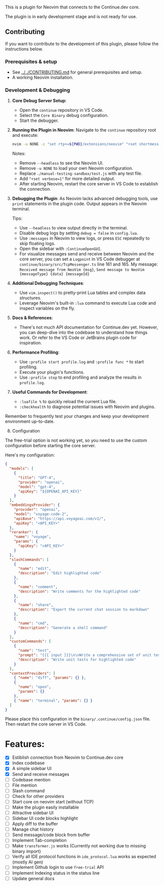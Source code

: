 This is a plugin for Neovim that connects to the Continue.dev core.

The plugin is in early development stage and is not ready for use.

## Contributing

If you want to contribute to the development of this plugin, please follow the instructions below.

### Prerequisites & setup

- See [../../CONTRIBUTING.md](../../CONTRIBUTING.md) for general prerequisites and setup.
- A working Neovim installation.

### Development & Debugging

1. **Core Debug Server Setup**:

   - Open the `continue` repository in VS Code.
   - Select the `Core Binary` debug configuration.
   - Start the debugger.

2. **Running the Plugin in Neovim**:
   Navigate to the `continue` repository root and execute:

   ```bash
   nvim -u NONE -c "set rtp+=${PWD}/extensions/neovim" "+set shortmess-=T" "+lua require('continue')" -c "lua vim.lsp.set_log_level('trace')" --headless ./manual-testing-sandbox/test.js
   ```

   Notes:

   - Remove `--headless` to see the Neovim UI.
   - Remove `-u NONE` to load your own Neovim configuration.
   - Replace `./manual-testing-sandbox/test.js` with any test file.
   - Add `"+set verbose=1"` for more detailed output.
   - After starting Neovim, restart the core server in VS Code to establish the connection.

3. **Debugging the Plugin**:
   As Neovim lacks advanced debugging tools, use `print` statements in the plugin code. Output appears in the Neovim terminal.

   Tips:

   - Use `--headless` to view output directly in the terminal.
   - Disable debug logs by setting `debug = false` in `config.lua`.
   - Use `:messages` in Neovim to view logs, or press `ESC` repeatedly to skip floating logs.
   - Open the sidebar with `:ContinueOpenGUI`.
   - For visualize messages send and receive between Neovim and the core server, you can set a `Logpoint` in VS Code debugger at `continue/binary/src/TcpMessenger.ts` line 161 and 165. My message: `Received message from NeoVim {msg}`, `Send message to NeoVim {messageType} {data} {messageId}`

4. **Additional Debugging Techniques**:

   - Use `vim.inspect()` to pretty-print Lua tables and complex data structures.
   - Leverage Neovim's built-in `:lua` command to execute Lua code and inspect variables on the fly.

5. **Docs & References**:

   - There's not much API documentation for Continue.dev yet. However, you can deep-dive into the codebase to understand how things work. Or refer to the VS Code or JetBrains plugin code for inspiration.

6. **Performance Profiling**:

   - Use `:profile start profile.log` and `:profile func *` to start profiling.
   - Execute your plugin's functions.
   - Use `:profile stop` to end profiling and analyze the results in `profile.log`.

7. **Useful Commands for Development**:
   - `:luafile %` to quickly reload the current Lua file.
   - `:checkhealth` to diagnose potential issues with Neovim and plugins.

Remember to frequently test your changes and keep your development environment up-to-date.

8. Configuration

The free-trial option is not working yet, so you need to use the custom configuration before starting the core server.

Here's my configuration:

```json
{
  "models": [
    {
      "title": "GPT-4",
      "provider": "openai",
      "model": "gpt-4",
      "apiKey": "${OPENAI_API_KEY}"
    }
  ],
  "embeddingsProvider": {
    "provider": "openai",
    "model": "voyage-code-2",
    "apiBase": "https://api.voyageai.com/v1/",
    "apiKey": "<API_KEY>"
  },
  "reranker": {
    "name": "voyage",
    "params": {
      "apiKey": "<API_KEY>"
    }
  },
  "slashCommands": [
    {
      "name": "edit",
      "description": "Edit highlighted code"
    },
    {
      "name": "comment",
      "description": "Write comments for the highlighted code"
    },
    {
      "name": "share",
      "description": "Export the current chat session to markdown"
    },
    {
      "name": "cmd",
      "description": "Generate a shell command"
    }
  ],
  "customCommands": [
    {
      "name": "test",
      "prompt": "{{{ input }}}\n\nWrite a comprehensive set of unit tests for the selected code. It should setup, run tests that check for correctness including important edge cases, and teardown. Ensure that the tests are complete and sophisticated. Give the tests just as chat output, don't edit any file.",
      "description": "Write unit tests for highlighted code"
    }
  ],
  "contextProviders": [
    { "name": "diff", "params": {} },
    {
      "name": "open",
      "params": {}
    },
    { "name": "terminal", "params": {} }
  ]
}
```

Please place this configuration in the `binary/.continue/config.json` file. Then restart the core server in VS Code.

# Features:

- [x] Estiblish connection from Neovim to Continue.dev core
- [x] Index codebase
- [x] A simple sidebar UI
- [x] Send and receive messages
- [ ] Codebase mention
- [ ] File mention
- [ ] Slash command
- [ ] Check for other providers
- [ ] Start core on neovim start (without TCP)
- [ ] Make the plugin easily installable
- [ ] Attractive sidebar UI
- [ ] Sidebar UI code blocks highlight
- [ ] Apply diff to the buffer
- [ ] Manage chat history
- [ ] Send message/code block from buffer
- [ ] Implement Tab-completion
- [ ] Make `transformer.js` works (Currently not working due to missing binary import)
- [ ] Verify all IDE protocol functions in `ide_protocol.lua` works as expected (mostly AI gen)
- [ ] Implement Github login to use `free-trial` API
- [ ] Implement Indexing status in the status line
- [ ] Update general docs

